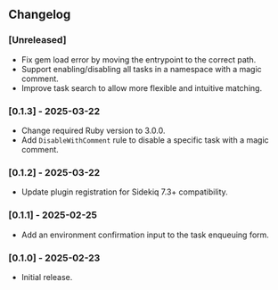 ## Changelog

### [Unreleased]

- Fix gem load error by moving the entrypoint to the correct path.
- Support enabling/disabling all tasks in a namespace with a magic comment.
- Improve task search to allow more flexible and intuitive matching.

### [0.1.3] - 2025-03-22

- Change required Ruby version to 3.0.0.
- Add `DisableWithComment` rule to disable a specific task with a magic comment.

### [0.1.2] - 2025-03-22

- Update plugin registration for Sidekiq 7.3+ compatibility.

### [0.1.1] - 2025-02-25

- Add an environment confirmation input to the task enqueuing form.

### [0.1.0] - 2025-02-23

- Initial release.
